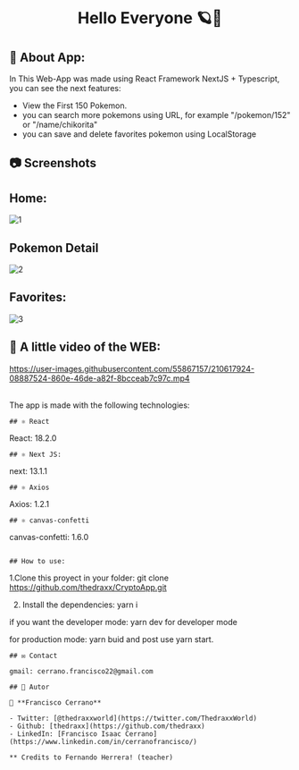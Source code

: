 <h1 align="center"> Hello Everyone 🪐👋</h1>

## 🤖 About App:
In This Web-App was made using React Framework NextJS + Typescript, you can see the next features:
-  View the First 150 Pokemon.
-  you can search more pokemons using URL, for example "/pokemon/152" or "/name/chikorita"
-  you can save and delete favorites pokemon using LocalStorage

## 📷 Screenshots

## Home:
![1](https://user-images.githubusercontent.com/55867157/210617796-07eb9d82-7363-4f35-b5cc-c512ed4e3d2e.png)

## Pokemon Detail
![2](https://user-images.githubusercontent.com/55867157/210617834-689af957-d392-47cd-8817-abae7c6a1240.png)

## Favorites:
![3](https://user-images.githubusercontent.com/55867157/210617873-97bac960-1a44-4060-ab3b-9635032fabf0.png)

## 🎥 A little video of the WEB:
https://user-images.githubusercontent.com/55867157/210617924-08887524-860e-46de-a82f-8bcceab7c97c.mp4

<br> The app is made with the following technologies:</br>

```
## ⚛️ React
```
 React: 18.2.0
```
## ⚛️ Next JS:
```
next: 13.1.1
```
## ⚛️ Axios
```
Axios: 1.2.1
```
## ⚛️ canvas-confetti
```
canvas-confetti: 1.6.0
```

## How to use: 
```
1.Clone this proyect in your folder: git clone https://github.com/thedraxx/CryptoApp.git

2. Install the dependencies: yarn i

if you want the developer mode:  yarn dev for developer mode

for production mode: yarn buid and post use yarn start. 

```
## ✉️ Contact

gmail: cerrano.francisco22@gmail.com

## 🤔 Autor

👤 **Francisco Cerrano**

- Twitter: [@thedraxxworld](https://twitter.com/ThedraxxWorld)
- Github: [thedraxx](https://github.com/thedraxx)
- LinkedIn: [Francisco Isaac Cerrano](https://www.linkedin.com/in/cerranofrancisco/)

** Credits to Fernando Herrera! (teacher)
